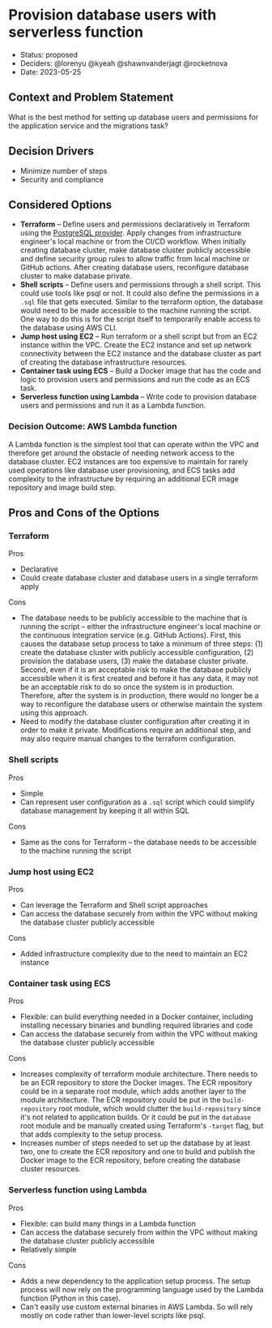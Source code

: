 # Provision database users with serverless function

- Status: proposed
- Deciders: @lorenyu @kyeah @shawnvanderjagt @rocketnova
- Date: 2023-05-25

## Context and Problem Statement

What is the best method for setting up database users and permissions for the application service and the migrations task?

## Decision Drivers

- Minimize number of steps
- Security and compliance

## Considered Options

- **Terraform** – Define users and permissions declaratively in Terraform using the [PostgreSQL provider](https://registry.terraform.io/providers/cyrilgdn/postgresql/latest/docs). Apply changes from infrastructure engineer's local machine or from the CI/CD workflow. When initially creating database cluster, make database cluster publicly accessible and define security group rules to allow traffic from local machine or GitHub actions. After creating database users, reconfigure database cluster to make database private.
- **Shell scripts** – Define users and permissions through a shell script. This could use tools like psql or not. It could also define the permissions in a `.sql` file that gets executed. Similar to the terraform option, the database would need to be made accessible to the machine running the script. One way to do this is for the script itself to temporarily enable access to the database using AWS CLI.
- **Jump host using EC2** – Run terraform or a shell script but from an EC2 instance within the VPC. Create the EC2 instance and set up network connectivity between the EC2 instance and the database cluster as part of creating the database infrastructure resources.
- **Container task using ECS** – Build a Docker image that has the code and logic to provision users and permissions and run the code as an ECS task.
- **Serverless function using Lambda** – Write code to provision database users and permissions and run it as a Lambda function.

### Decision Outcome: AWS Lambda function

A Lambda function is the simplest tool that can operate within the VPC and therefore get around the obstacle of needing network access to the database cluster. EC2 instances are too expensive to maintain for rarely used operations like database user provisioning, and ECS tasks add complexity to the infrastructure by requiring an additional ECR image repository and image build step.

## Pros and Cons of the Options

### Terraform

Pros

- Declarative
- Could create database cluster and database users in a single terraform apply

Cons

- The database needs to be publicly accessible to the machine that is running the script – either the infrastructure engineer's local machine or the continuous integration service (e.g. GitHub Actions). First, this causes the database setup process to take a minimum of three steps: (1) create the database cluster with publicly accessible configuration, (2) provision the database users, (3) make the database cluster private. Second, even if it is an acceptable risk to make the database publicly accessible when it is first created and before it has any data, it may not be an acceptable risk to do so once the system is in production. Therefore, after the system is in production, there would no longer be a way to reconfigure the database users or otherwise maintain the system using this approach.
- Need to modify the database cluster configuration after creating it in order to make it private. Modifications require an additional step, and may also require manual changes to the terraform configuration.

### Shell scripts

Pros

- Simple
- Can represent user configuration as a `.sql` script which could simplify database management by keeping it all within SQL

Cons

- Same as the cons for Terraform – the database needs to be accessible to the machine running the script

### Jump host using EC2

Pros

- Can leverage the Terraform and Shell script approaches
- Can access the database securely from within the VPC without making the database cluster publicly accessible

Cons

- Added infrastructure complexity due to the need to maintain an EC2 instance

### Container task using ECS

Pros

- Flexible: can build everything needed in a Docker container, including installing necessary binaries and bundling required libraries and code
- Can access the database securely from within the VPC without making the database cluster publicly accessible

Cons

- Increases complexity of terraform module architecture. There needs to be an ECR repository to store the Docker images. The ECR repository could be in a separate root module, which adds another layer to the module architecture. The ECR repository could be put in the `build-repository` root module, which would clutter the `build-repository` since it's not related to application builds. Or it could be put in the `database` root module and be manually created using Terraform's `-target` flag, but that adds complexity to the setup process.
- Increases number of steps needed to set up the database by at least two, one to create the ECR repository and one to build and publish the Docker image to the ECR repository, before creating the database cluster resources.

### Serverless function using Lambda

Pros

- Flexible: can build many things in a Lambda function
- Can access the database securely from within the VPC without making the database cluster publicly accessible
- Relatively simple

Cons

- Adds a new dependency to the application setup process. The setup process will now rely on the programming language used by the Lambda function (Python in this case).
- Can't easily use custom external binaries in AWS Lambda. So will rely mostly on code rather than lower-level scripts like psql.
